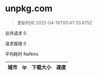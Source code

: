 
  # unpkg.com

  > 更新时间 2025-04-16T00:47:33.875Z
  
  总共请求 0

  请求报错 0

  平均耗时 NaNms

|城市|ip|下载大小|速度|
|-----|----------|---|---|

  